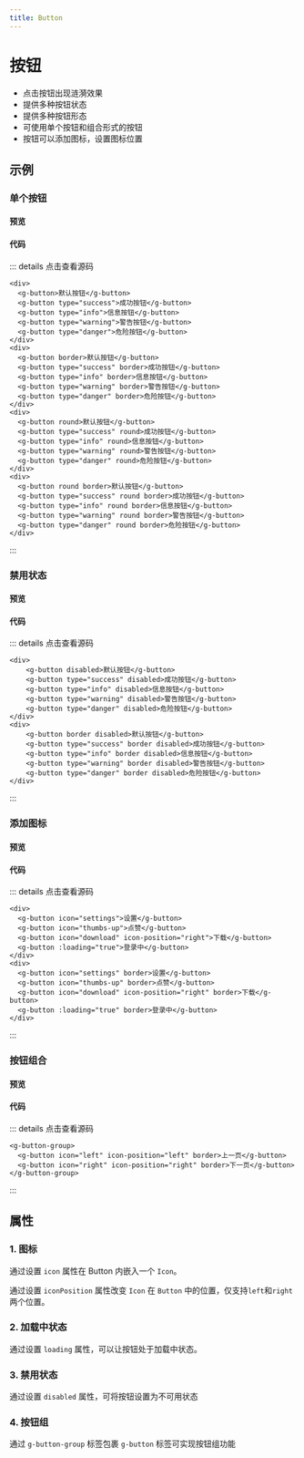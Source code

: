 ```yaml
---
title: Button
---
```


# 按钮

- 点击按钮出现涟漪效果
- 提供多种按钮状态
- 提供多种按钮形态
- 可使用单个按钮和组合形式的按钮
- 按钮可以添加图标，设置图标位置

## 示例
### 单个按钮

#### 预览

<ClientOnly>
<button-demos></button-demos>
</ClientOnly>

#### 代码

::: details 点击查看源码
```vue
<div>
  <g-button>默认按钮</g-button>
  <g-button type="success">成功按钮</g-button>
  <g-button type="info">信息按钮</g-button>
  <g-button type="warning">警告按钮</g-button>
  <g-button type="danger">危险按钮</g-button>
</div>
<div>
  <g-button border>默认按钮</g-button>
  <g-button type="success" border>成功按钮</g-button>
  <g-button type="info" border>信息按钮</g-button>
  <g-button type="warning" border>警告按钮</g-button>
  <g-button type="danger" border>危险按钮</g-button>
</div>
<div>
  <g-button round>默认按钮</g-button>
  <g-button type="success" round>成功按钮</g-button>
  <g-button type="info" round>信息按钮</g-button>
  <g-button type="warning" round>警告按钮</g-button>
  <g-button type="danger" round>危险按钮</g-button>
</div>
<div>
  <g-button round border>默认按钮</g-button>
  <g-button type="success" round border>成功按钮</g-button>
  <g-button type="info" round border>信息按钮</g-button>
  <g-button type="warning" round border>警告按钮</g-button>
  <g-button type="danger" round border>危险按钮</g-button>
</div>
```
:::

### 禁用状态

#### 预览

<ClientOnly>
  <button-disabled></button-disabled>
</ClientOnly>

#### 代码
::: details 点击查看源码
```vue
<div>
    <g-button disabled>默认按钮</g-button>
    <g-button type="success" disabled>成功按钮</g-button>
    <g-button type="info" disabled>信息按钮</g-button>
    <g-button type="warning" disabled>警告按钮</g-button>
    <g-button type="danger" disabled>危险按钮</g-button>
</div>
<div>
    <g-button border disabled>默认按钮</g-button>
    <g-button type="success" border disabled>成功按钮</g-button>
    <g-button type="info" border disabled>信息按钮</g-button>
    <g-button type="warning" border disabled>警告按钮</g-button>
    <g-button type="danger" border disabled>危险按钮</g-button>
</div>
```
:::


### 添加图标

#### 预览

<ClientOnly>
  <button-icon></button-icon>
</ClientOnly>

#### 代码
::: details 点击查看源码
```vue
<div>
  <g-button icon="settings">设置</g-button>
  <g-button icon="thumbs-up">点赞</g-button>
  <g-button icon="download" icon-position="right">下载</g-button>
  <g-button :loading="true">登录中</g-button>
</div>
<div>
  <g-button icon="settings" border>设置</g-button>
  <g-button icon="thumbs-up" border>点赞</g-button>
  <g-button icon="download" icon-position="right" border>下载</g-button>
  <g-button :loading="true" border>登录中</g-button>
</div>
```
:::

### 按钮组合

#### 预览

<ClientOnly>
  <buttonGroup-demos></buttonGroup-demos>
</ClientOnly>

#### 代码
::: details 点击查看源码
```vue
<g-button-group>
  <g-button icon="left" icon-position="left" border>上一页</g-button>
  <g-button icon="right" icon-position="right" border>下一页</g-button>
</g-button-group>
```
:::

## 属性

### 1. 图标

通过设置 `icon` 属性在 Button 内嵌入一个 `Icon`。

通过设置 `iconPosition` 属性改变 `Icon` 在 `Button` 中的位置，仅支持`left`和`right`两个位置。

### 2. 加载中状态

通过设置 `loading` 属性，可以让按钮处于加载中状态。

### 3. 禁用状态

通过设置 `disabled` 属性，可将按钮设置为不可用状态

### 4. 按钮组

通过 `g-button-group` 标签包裹 `g-button` 标签可实现按钮组功能